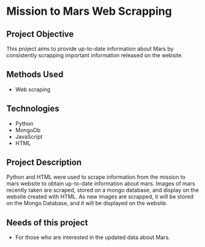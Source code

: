 # Mission to Mars Web Scrapping
## Project Objective
This project aims to provide up-to-date information about Mars by consistently scrapping important information released on the website.
## Methods Used
- Web scraping
## Technologies
- Python
- MongoDb
- JavaScript
- HTML
## Project Description
Python and HTML were used to scrape information from the mission to mars website to obtain up-to-date information about mars. 
Images of mars recently taken are scraped, stored on a mongo database, and display on the website created with HTML.
As new images are scrapped, it will be stored on the Mongo Database, and it will be displayed on the website.
## Needs of this project
- For those who are interested in the updated data about Mars.
